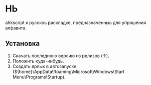 НЬ
==
ahkscript к русскоь раскладке, предназначенныь для упрошения алфавита.

Установка
---------
1. Скачать последнюю версию из релизов (↑).
2. Положить куда-нибудь.
3. Создать ярлык в автозапуске (${home}\AppData\Roaming\Microsoft\Windows\Start Menu\Programs\Startup).
